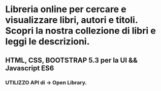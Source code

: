 # Libreria online per cercare e visualizzare libri, autori e titoli. Scopri la nostra collezione di libri e leggi le descrizioni.
## HTML, CSS, BOOTSTRAP 5.3 per la UI  && Javascript ES6 

### UTILIZZO API di -> Open Library.
